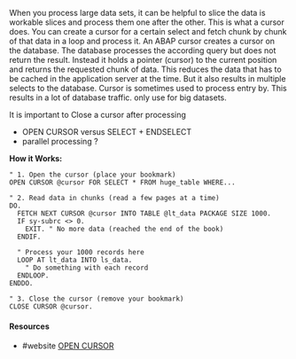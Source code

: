 When you process large data sets, it can be helpful to slice the data is workable slices and process them one after the other. This is what a cursor does. You can create a cursor for a certain select and fetch chunk by chunk of that data in a loop and process it.
An ABAP cursor creates a cursor on the database. The database processes the according query but does not return the result. Instead it holds a pointer (cursor) to the current position and returns the requested chunk of data.
This reduces the data that has to be cached in the application server at the time. But it also results in multiple selects to the database.
Cursor is sometimes used to process entry by. This results in a lot of database traffic. only use for big datasets. 

It is important to Close a cursor after processing 

- OPEN CURSOR versus SELECT + ENDSELECT
- parallel processing ?


**How it Works:**
```
" 1. Open the cursor (place your bookmark)
OPEN CURSOR @cursor FOR SELECT * FROM huge_table WHERE...

" 2. Read data in chunks (read a few pages at a time)
DO.
  FETCH NEXT CURSOR @cursor INTO TABLE @lt_data PACKAGE SIZE 1000.
  IF sy-subrc <> 0.
    EXIT. " No more data (reached the end of the book)
  ENDIF.
  
  " Process your 1000 records here
  LOOP AT lt_data INTO ls_data.
    " Do something with each record
  ENDLOOP.
ENDDO.

" 3. Close the cursor (remove your bookmark)
CLOSE CURSOR @cursor.
```


#### Resources
- #website [OPEN CURSOR](https://help.sap.com/doc/abapdocu_751_index_htm/7.51/de-de/abapopen_cursor.htm)
